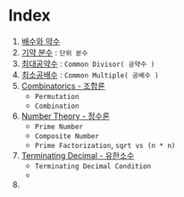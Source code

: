 # Index
1. [배수와 약수](1_Multiple_Divisor.md)
2. [기약 분수](2_IrreducibleFraction.md) : `단위 분수`
3. [최대공약수](3_GCD.md) : `Common Divisor( 공약수 )`
4. [최소공배수](4_LCM.md) : `Common Multiple( 공배수 )`
5. [Combinatorics - 조합론](5_Combinatorics.md)
   - `Permutation`
   - `Combination`
6. [Number Theory - 정수론](6_Number_Theory.md)
   - `Prime Number`
   - `Composite Number`
   - `Prime Factorization`, `sqrt vs (n * n)`
7. [Terminating Decimal - 유한소수](7_Terminating_Decimal.md)
   - `Terminating Decimal Condition`
   - 
8. 